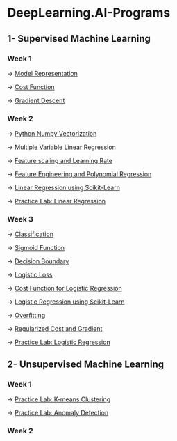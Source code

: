 # DeepLearning.AI-Programs

## 1- Supervised Machine Learning

### Week 1

-> [Model Representation](https://github.com/defnebusecelik/DeepLearning.AI-Programs/blob/main/Supervised%20Machine%20Learning/C1_W1_Lab_Model_Representation.ipynb)

-> [Cost Function](https://github.com/defnebusecelik/DeepLearning.AI-Programs/blob/main/Supervised%20Machine%20Learning/C1_W1_Lab_Cost_function.ipynb)

-> [Gradient Descent](https://github.com/defnebusecelik/DeepLearning.AI-Programs/blob/main/Supervised%20Machine%20Learning/C1_W1_Lab_Gradient_Descent.ipynb)

### Week 2

-> [Python Numpy Vectorization](https://github.com/defnebusecelik/DeepLearning.AI-Programs/blob/main/Supervised%20Machine%20Learning/C1_W2_Lab_Python_Numpy_Vectorization.ipynb)

-> [Multiple Variable Linear Regression](https://github.com/defnebusecelik/DeepLearning.AI-Programs/blob/main/Supervised%20Machine%20Learning/C1_W2_Lab_Multiple_Variable.ipynb)

-> [Feature scaling and Learning Rate](https://github.com/defnebusecelik/DeepLearning.AI-Programs/blob/main/Supervised%20Machine%20Learning/C1_W2_Lab_Feature_Scaling_and_Learning_Rate.ipynb)

-> [Feature Engineering and Polynomial Regression](https://github.com/defnebusecelik/DeepLearning.AI-Programs/blob/main/Supervised%20Machine%20Learning/C1_W2_Lab_FeatEng_PolyReg.ipynb)

-> [Linear Regression using Scikit-Learn](https://github.com/defnebusecelik/DeepLearning.AI-Programs/blob/main/Supervised%20Machine%20Learning/C1_W2_Lab_Sklearn_GD.ipynb)

-> [Practice Lab: Linear Regression](https://github.com/defnebusecelik/DeepLearning.AI-Programs/blob/main/Supervised%20Machine%20Learning/C1_W2_Linear_Regression%20(1).ipynb)

### Week 3

-> [Classification](https://github.com/defnebusecelik/DeepLearning.AI-Programs/blob/main/Supervised%20Machine%20Learning/C1_W3_Lab_Classification.ipynb)

-> [Sigmoid Function](https://github.com/defnebusecelik/DeepLearning.AI-Programs/blob/main/Supervised%20Machine%20Learning/C1_W3_Lab_Sigmoid_function.ipynb)

-> [Decision Boundary](https://github.com/defnebusecelik/DeepLearning.AI-Programs/blob/main/Supervised%20Machine%20Learning/C1_W3_Lab_Decision_Boundary.ipynb)

-> [Logistic Loss](https://github.com/defnebusecelik/DeepLearning.AI-Programs/blob/main/Supervised%20Machine%20Learning/C1_W3_Lab_LogisticLoss.ipynb)

-> [Cost Function for Logistic Regression](https://github.com/defnebusecelik/DeepLearning.AI-Programs/blob/main/Supervised%20Machine%20Learning/C1_W3_Lab_Cost_Function.ipynb)

-> [Logistic Regression using Scikit-Learn](https://github.com/defnebusecelik/DeepLearning.AI-Programs/blob/main/Supervised%20Machine%20Learning/C1_W3_Lab_Scikit_Learn.ipynb)

-> [Overfitting](https://github.com/defnebusecelik/DeepLearning.AI-Programs/blob/main/Supervised%20Machine%20Learning/C1_W3_Lab_Overfitting.ipynb)

-> [Regularized Cost and Gradient](https://github.com/defnebusecelik/DeepLearning.AI-Programs/blob/main/Supervised%20Machine%20Learning/C1_W3_Lab_Regularization.ipynb)

-> [Practice Lab: Logistic Regression](https://github.com/defnebusecelik/DeepLearning.AI-Programs/blob/main/Supervised%20Machine%20Learning/C1_W3_Logistic_Regression.ipynb)

## 2- Unsupervised Machine Learning

### Week 1

-> [Practice Lab: K-means Clustering](https://github.com/defnebusecelik/DeepLearning.AI-Programs/blob/main/Unsupervised%20Machine%20Learning/C3_W1_KMeans_Assignment.ipynb)

-> [Practice Lab: Anomaly Detection](https://github.com/defnebusecelik/DeepLearning.AI-Programs/blob/main/Unsupervised%20Machine%20Learning/C3_W1_Anomaly_Detection.ipynb)

### Week 2

